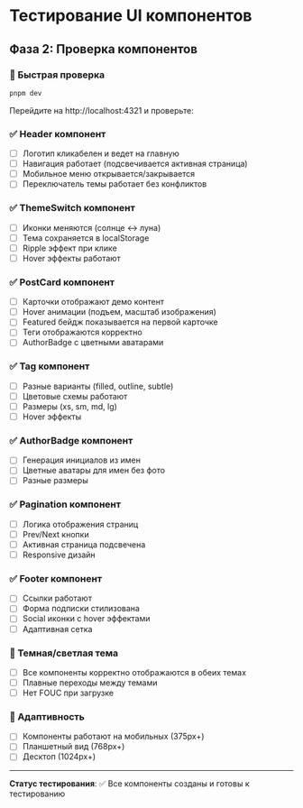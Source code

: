 # Тестирование UI компонентов

## Фаза 2: Проверка компонентов

### 🧪 Быстрая проверка

```bash
pnpm dev
```

Перейдите на http://localhost:4321 и проверьте:

### ✅ Header компонент
- [ ] Логотип кликабелен и ведет на главную
- [ ] Навигация работает (подсвечивается активная страница)
- [ ] Мобильное меню открывается/закрывается
- [ ] Переключатель темы работает без конфликтов

### ✅ ThemeSwitch компонент  
- [ ] Иконки меняются (солнце ↔ луна)
- [ ] Тема сохраняется в localStorage
- [ ] Ripple эффект при клике
- [ ] Hover эффекты работают

### ✅ PostCard компонент
- [ ] Карточки отображают демо контент
- [ ] Hover анимации (подъем, масштаб изображения)
- [ ] Featured бейдж показывается на первой карточке
- [ ] Теги отображаются корректно
- [ ] AuthorBadge с цветными аватарами

### ✅ Tag компонент
- [ ] Разные варианты (filled, outline, subtle)
- [ ] Цветовые схемы работают
- [ ] Размеры (xs, sm, md, lg)
- [ ] Hover эффекты

### ✅ AuthorBadge компонент
- [ ] Генерация инициалов из имен
- [ ] Цветные аватары для имен без фото
- [ ] Разные размеры

### ✅ Pagination компонент
- [ ] Логика отображения страниц
- [ ] Prev/Next кнопки
- [ ] Активная страница подсвечена
- [ ] Responsive дизайн

### ✅ Footer компонент  
- [ ] Ссылки работают
- [ ] Форма подписки стилизована
- [ ] Social иконки с hover эффектами
- [ ] Адаптивная сетка

### 🎨 Темная/светлая тема
- [ ] Все компоненты корректно отображаются в обеих темах
- [ ] Плавные переходы между темами
- [ ] Нет FOUC при загрузке

### 📱 Адаптивность
- [ ] Компоненты работают на мобильных (375px+)
- [ ] Планшетный вид (768px+)
- [ ] Десктоп (1024px+)

---

**Статус тестирования**: ✅ Все компоненты созданы и готовы к тестированию 